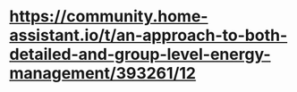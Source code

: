 # https://community.home-assistant.io/t/an-approach-to-both-detailed-and-group-level-energy-management/393261/12